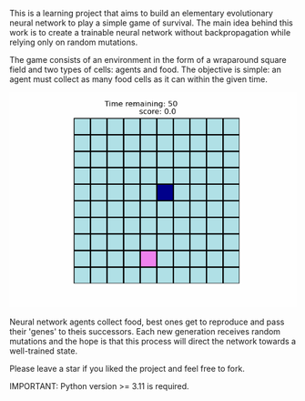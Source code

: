 This is a learning project that aims to build an elementary evolutionary neural network to play a simple game of survival. The main idea behind this work is to create a trainable neural network without backpropagation while relying only on random mutations.

The game consists of an environment in the form of a wraparound square field and two types of cells: agents and food. The objective is simple: an agent must collect as many food cells as it can within the given time. 

![game_state](https://raw.githubusercontent.com/iliatarasov/simple-evolutionary-neural-network-with-numpy/main/data/agents/animation.gif)

Neural network agents collect food, best ones get to reproduce and pass their 'genes' to theis successors. Each new generation receives random mutations and the hope is that this process will direct the network towards a well-trained state.

Please leave a star if you liked the project and feel free to fork. 

IMPORTANT: Python version >= 3.11 is required.